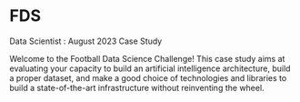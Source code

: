 # FDS
Data Scientist : August 2023 Case Study

Welcome to the Football Data Science Challenge! This case study aims at evaluating your capacity to build an artificial intelligence architecture, build a proper dataset, and make a good choice of technologies and libraries to build a state-of-the-art infrastructure without reinventing the wheel. 
